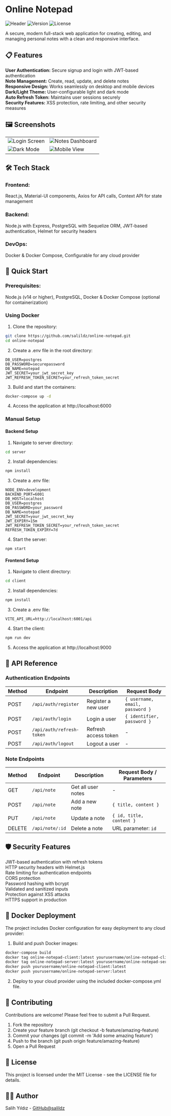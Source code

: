 # **Online Notepad**
<img alt="Header" src="https://img.shields.io/badge/Status-Active-success"> <img alt="Version" src="https://img.shields.io/badge/Version-1.0.0-blue"> <img alt="License" src="https://img.shields.io/badge/License-MIT-green">

A secure, modern full-stack web application for creating, editing, and managing personal notes with a clean and responsive interface.

## **📋 Features**

**User Authentication:** Secure signup and login with JWT-based authentication  
**Note Management:** Create, read, update, and delete notes  
**Responsive Design:** Works seamlessly on desktop and mobile devices  
**Dark/Light Theme:** User-configurable light and dark mode  
**Auto Refresh Token:** Maintains user sessions securely  
**Security Features:** XSS protection, rate limiting, and other security measures  

## **🖼️ Screenshots**

<table> <tr> <td><img src="https://via.placeholder.com/400x200?text=Login+Screen" alt="Login Screen" /></td> <td><img src="https://via.placeholder.com/400x200?text=Notes+Dashboard" alt="Notes Dashboard" /></td> </tr> <tr> <td><img src="https://via.placeholder.com/400x200?text=Dark+Mode" alt="Dark Mode" /></td> <td><img src="https://via.placeholder.com/400x200?text=Mobile+View" alt="Mobile View" /></td> </tr> </table>

## **🛠️ Tech Stack**
### Frontend:
React.js, Material-UI components, Axios for API calls, Context API for state management
### Backend:
Node.js with Express, PostgreSQL with Sequelize ORM, JWT-based authentication, Helmet for security headers
### DevOps:
Docker & Docker Compose, Configurable for any cloud provider

## **🚀 Quick Start**
### Prerequisites:
Node.js (v14 or higher), PostgreSQL, Docker & Docker Compose (optional for containerization)

### Using Docker
1. Clone the repository:
```bash
git clone https://github.com/salildz/online-notepad.git
cd online-notepad
```

2. Create a .env file in the root directory:
```
DB_USER=postgres
DB_PASSWORD=securepassword
DB_NAME=notepad
JWT_SECRET=your_jwt_secret_key
JWT_REFRESH_TOKEN_SECRET=your_refresh_token_secret
```

3. Build and start the containers:
```bash
docker-compose up -d
```

4. Access the application at http://localhost:6000

### Manual Setup
#### Backend Setup
1. Navigate to server directory:
```bash
cd server
```

2. Install dependencies:
```bash
npm install
```

3. Create a .env file:
```
NODE_ENV=development
BACKEND_PORT=6001
DB_HOST=localhost
DB_USER=postgres
DB_PASSWORD=your_password
DB_NAME=notepad
JWT_SECRET=your_jwt_secret_key
JWT_EXPIRY=15m
JWT_REFRESH_TOKEN_SECRET=your_refresh_token_secret
REFRESH_TOKEN_EXPIRY=7d
```

4. Start the server:
```bash
npm start
```

#### Frontend Setup
1. Navigate to client directory:
```bash
cd client
```

2. Install dependencies:
```bash
npm install
```

3. Create a .env file:
```
VITE_API_URL=http://localhost:6001/api
```

4. Start the client:
```bash
npm run dev
```

5. Access the application at http://localhost:9000

## **📝 API Reference**
### Authentication Endpoints
| Method | Endpoint              | Description                    | Request Body                           |
|--------|------------------------|--------------------------------|----------------------------------------|
| POST   | `/api/auth/register`   | Register a new user            | `{ username, email, password }`         |
| POST   | `/api/auth/login`      | Login a user                   | `{ identifier, password }`              |
| POST   | `/api/auth/refresh-token` | Refresh access token        | -                                      |
| POST   | `/api/auth/logout`     | Logout a user                  | -                                      |

### Note Endpoints
| Method | Endpoint         | Description           | Request Body / Parameters              |
|--------|------------------|-----------------------|----------------------------------------|
| GET    | `/api/note`      | Get all user notes    | -                                      |
| POST   | `/api/note`      | Add a new note        | `{ title, content }`                    |
| PUT    | `/api/note`      | Update a note         | `{ id, title, content }`                |
| DELETE | `/api/note/:id`  | Delete a note         | URL parameter: `id`                    |

## **🛡️ Security Features**
JWT-based authentication with refresh tokens  
HTTP security headers with Helmet.js  
Rate limiting for authentication endpoints  
CORS protection  
Password hashing with bcrypt  
Validated and sanitized inputs  
Protection against XSS attacks  
HTTPS support in production  

## **🐳 Docker Deployment**
The project includes Docker configuration for easy deployment to any cloud provider:

1. Build and push Docker images:
```bash
docker-compose build
docker tag online-notepad-client:latest yourusername/online-notepad-client:latest
docker tag online-notepad-server:latest yourusername/online-notepad-server:latest
docker push yourusername/online-notepad-client:latest
docker push yourusername/online-notepad-server:latest
```

2. Deploy to your cloud provider using the included docker-compose.yml file.

## **🤝 Contributing**
Contributions are welcome! Please feel free to submit a Pull Request.

1. Fork the repository
2. Create your feature branch (git checkout -b feature/amazing-feature)
3. Commit your changes (git commit -m 'Add some amazing feature')
4. Push to the branch (git push origin feature/amazing-feature)
5. Open a Pull Request

## **📄 License**
This project is licensed under the MIT License - see the LICENSE file for details.

## **👨‍💻 Author**
Salih Yıldız - [GitHub@salildz](https://github.com/salildz/)
